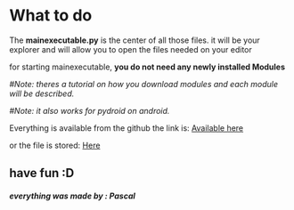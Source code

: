 # What to do

The **mainexecutable.py** is the center of all those files.
it will be your explorer and will allow you to open the files needed on your editor

for starting mainexecutable, **you do not need any newly installed Modules**

_#Note: theres a tutorial on how you download modules and each module will be described._

_#Note: it also works for pydroid on android._

Everything is available from the github the link is:
[Available here](https://github.com/pascal-gerber/Library/archive/refs/heads/main.zip)

or the file is stored:
[Here](https://github.com/pascal-gerber/Library)


## have fun :D

##### everything was made by : Pascal